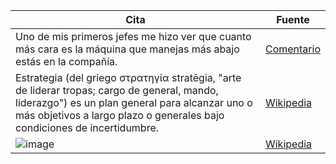 

 |Cita|Fuente
 |-|-
 |Uno de mis primeros jefes me hizo ver que cuanto más cara es la máquina que manejas más abajo estás en la compañía.|[Comentario](https://www.enriquedans.com/2023/01/cuando-el-algoritmo-piensa-por-ti.html#comment-491865)
 |Estrategia (del griego στρατηγία stratēgia, "arte de liderar tropas; cargo de general, mando, liderazgo") es un plan general para alcanzar uno o más objetivos a largo plazo o generales bajo condiciones de incertidumbre.|[Wikipedia](https://en.wikipedia.org/wiki/Strategy)
 |![image](https://user-images.githubusercontent.com/8528047/215703077-9bc0aeb5-de83-41f0-8300-b01d33d3f68f.png)|[Wikipedia](https://en.wikipedia.org/wiki/Strategy)

